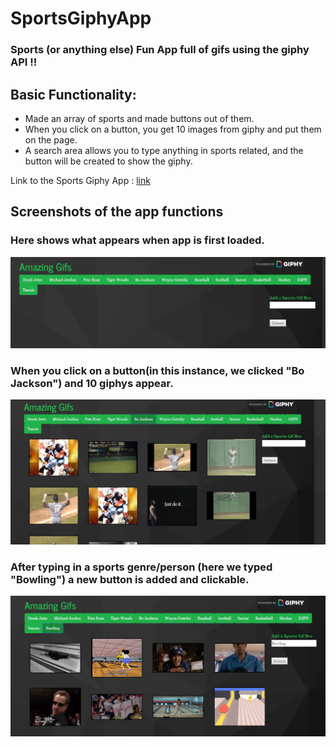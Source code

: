 # SportsGiphyApp

### Sports (or anything else) Fun App full of gifs using the giphy API !!

## Basic Functionality:
* Made an array of sports and made buttons out of them.
* When you click on a button, you get 10 images from giphy and put them on the page.
* A search area allows you to type anything in sports related, and the button will be created to show the giphy.


Link to the Sports Giphy App : [link](https://sportsgifapp.herokuapp.com/)

## Screenshots of the app functions

### Here shows what appears when app is first loaded. 
![Main](./assets/images/ScreenShot1.JPG)

### When you click on a button(in this instance, we clicked "Bo Jackson") and 10 giphys appear.
![Action](./assets/images/ScreenShot2.JPG)

### After typing in a sports genre/person (here we typed "Bowling") a new button is added and clickable.
![New Button](./assets/images/Screenshot3.JPG)

